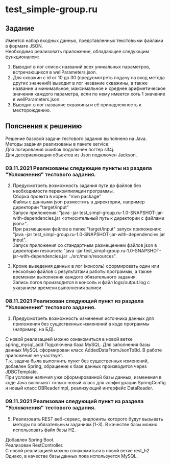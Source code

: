 # test_simple-group.ru

## Задание
Имеется набор входных данных, представленных текстовыми файлами в формате JSON.  
Необходимо реализовать приложение, обладающее следующим функционалом:
1.	Выводит в лог список названий всех уникальных параметров, встречающихся в wellParameters.json.
2.	Для скважин с id от 10 до 30 (предусмотреть подачу на вход метода других значений) выводит в лог название скважины, а также название и минимальное, максимальное и среднее арифметическое значения каждого параметра, если по нему имеется хоть 1 значение в wellParameters.json.
3.	Выводит в лог название скважины и её принадлежность к месторождению.

## Пояснения к решению
Решение базовой задачи тестового задания выполнено на Java.  
Методы задания реализованы в пакете service.  
Для логирования ошибок подключен логгер slf4j.  
Для десериализации объектов из Json подключен Jackson.

### 03.11.2021 Реализованы следующие пункты из раздела "Усложнения" тестового задания.  
2.	Предусмотреть возможность задания пути до файлов без необходимости перекомпиляции программы.  
  Сборка проекта в корне: "mvn package"  
  Файлы с данными json разместить в директории, например директории "target/input"  
  Запуск приложения: "java -jar test_simpl-group.ru-1.0-SNAPSHOT-jar-with-dependencies.jar <относительный путь к директории с файлами json>".   
  При размещении файлов в папке "target/input" запуск приложения: "java -jar test_simpl-group.ru-1.0-SNAPSHOT-jar-with-dependencies.jar input".  
  Запуск приложения со стандартным размещением файлов json в директории resources: "java -jar test_simpl-group.ru-1.0-SNAPSHOT-jar-with-dependencies.jar ../src/main/resources".  
    
3.	Кроме выведения данных в лог (консоль) сформировать один или несколько файлов с результатами работы программы, а также временем выполнения каждого обязательного задания.  
  Запись логов производится в консоль и файл logs/output.log с указанием времени выполнения записи.

### 08.11.2021 Реализован следующий пункт из раздела "Усложнения" тестового задания.
1.	Предусмотреть возможность изменения источника данных для приложения без существенных изменений в коде программы (например, на БД).  

C новой реализацией можно ознакомиться в новой ветке spring_mysql_add
Подключена база MySQL.
Для заполнения базы данных MySQL сформирован класс AddedDataFromJsonToBd. В работе приложения не участвует.  
Т.к. задача была выполнить пункт без существенных изменений, добавлен Spring, обращение к базе данных производится через JDBCTemplate.  
При условии наличия уже сформированной базы данных, изменения в коде Java включают только новый класс для конфигурации SpringConfig и новый класс DBReaderImpl, реализующий интерфейс DataReader.

### 09.11.2021 Реализован следующий пункт из раздела "Усложнения" тестового задания.
5.	Реализовать REST веб-сервис, ендпоинты которого будут вызывать методы по обязательным заданиям (1-3). В качестве базы можно использовать файл базы H2.  

Добавлен Spring Boot.  
Реализован RestController.  
C новой реализацией можно ознакомиться в новой ветке rest_h2  
Однако, в качестве базы данных пока используется MySQL.
